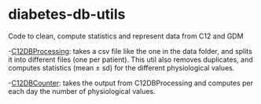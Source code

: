 # diabetes-db-utils
Code to clean, compute statistics and represent data from C12 and GDM

-[C12DBProcessing](https://github.com/aislab-hevs/diabetes-db-utils/tree/master/C12DBProcessing): takes a csv file like the one in the data folder, and splits it into different files (one per patient). This util also removes duplicates, and computes statistics (mean ± sd) for the different physiological values. 

-[C12DBCounter](https://github.com/aislab-hevs/diabetes-db-utils/tree/master/C12DBCounter/src/ch/hevs/aislab/magpie/counter): takes the output from C12DBProcessing and computes per each day the number of physiological values.